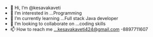 - 👋 Hi, I’m @kesavakaveti
- 👀 I’m interested in ...Programming
- 🌱 I’m currently learning ...Full stack Java developer 
- 💞️ I’m looking to collaborate on ...coding skills
- 📫 How to reach me ...kesavakaveti424@gmail.com -8897711607

<!---
kesavakaveti/kesavakaveti is a ✨ special ✨ repository because its `README.md` (this file) appears on your GitHub profile.
You can click the Preview link to take a look at your changes.
--->
